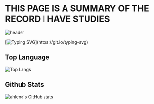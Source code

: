 # THIS PAGE IS A SUMMARY OF THE RECORD I HAVE STUDIES 

![header](https://capsule-render.vercel.app/api?type=venom&color=auto&height=300&section=header&text=I'm%20ahleno%20&fontSize=90)

[![Typing SVG](https://readme-typing-svg.demolab.com?font=Fira+Code&pause=1000&width=435&lines=Developing+my+programming+skills.++;Record+my+growth.)](https://git.io/typing-svg)


## Top Language
![Top Langs](https://github-readme-stats.vercel.app/api/top-langs/?username=ahleno&layout=compact)


## Github Stats
![ahleno's GitHub stats](https://github-readme-stats.vercel.app/api?username=ahleno&show_icons=true)
